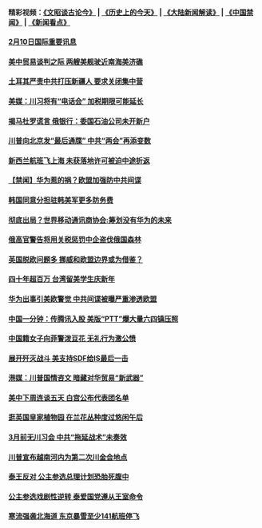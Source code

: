 #### 精彩视频：[《文昭谈古论今》](http://45.76.195.252/wenzhao) | [《历史上的今天》](http://45.76.195.252/today-in-history) | [《大陆新闻解读》](http://45.76.195.252/ntdtv-comedy) | [《中国禁闻》](http://45.76.195.252/ntdtv-news) | [《新闻看点》](http://45.76.195.252/news-insight) 


#### [2月10日国际重要讯息](../pages/prog202/a102509232.md?t=02120631?t=02120331?t=02120031?t=02112131?t=02111831?t=02111531?t=02111330) 

#### [美中贸易谈判之际 两艘美舰驶近南海美济礁](../pages/prog202/a102509207.md?t=02120631?t=02120331?t=02120031?t=02112131?t=02111831?t=02111531?t=02111330) 

#### [土耳其严责中共打压新疆人 要求关闭集中营](../pages/prog202/a102509105.md?t=02120631?t=02120331?t=02120031?t=02112131?t=02111831?t=02111531?t=02111330) 

#### [美媒：川习将有“电话会” 加税期限可能延长](../pages/prog202/a102509118.md?t=02120631?t=02120331?t=02120031?t=02112131?t=02111831?t=02111531?t=02111330) 

#### [揭马杜罗谎言 俄银行：委国石油公司未开新户](../pages/prog202/a102509043.md?t=02120631?t=02120331?t=02120031?t=02112131?t=02111831?t=02111531?t=02111330) 

#### [川普向北京发“最后通牒” 中共“两会”再添变数](../pages/prog202/a102509007.md?t=02120631?t=02120331?t=02120031?t=02112131?t=02111831?t=02111531?t=02111330) 

#### [新西兰航班飞上海 未获落地许可被迫中途折返](../pages/prog202/a102508987.md?t=02120631?t=02120331?t=02120031?t=02112131?t=02111831?t=02111531?t=02111330) 


#### [【禁闻】华为惹的祸？欧盟加强防中共间谍](../pages/prog202/a102508963.md?t=02120631?t=02120331?t=02120031?t=02112131?t=02111831?t=02111531?t=02111330) 

#### [韩国同意分担驻韩美军更多防务费](../pages/prog202/a102508727.md?t=02120631?t=02120331?t=02120031?t=02112131?t=02111831?t=02111531?t=02111330) 


#### [彻底出局？世界移动通讯商协会:筹划没有华为的未来](../pages/prog202/a102508789.md?t=02120631?t=02120331?t=02120031?t=02112131?t=02111831?t=02111531?t=02111330) 

#### [俄高官警告将用关税惩罚中企盗伐俄国森林](../pages/prog202/a102508771.md?t=02120631?t=02120331?t=02120031?t=02112131?t=02111831?t=02111531?t=02111330) 

#### [英国脱欧问题多 挪威和欧盟边界或为借鉴？](../pages/prog202/a102508778.md?t=02120631?t=02120331?t=02120031?t=02112131?t=02111831?t=02111531?t=02111330) 

#### [四十年超百万 台湾留美学生庆新年](../pages/prog202/a102508758.md?t=02120631?t=02120331?t=02120031?t=02112131?t=02111831?t=02111531?t=02111330) 

#### [华为出事引美欧警觉 中共间谍被曝严重渗透欧盟](../pages/prog202/a102508743.md?t=02120631?t=02120331?t=02120031?t=02112131?t=02111831?t=02111531?t=02111330) 

#### [中国一分钟：传腾讯入股 美版“PTT”爆大量六四镇压照](../pages/prog202/a102508711.md?t=02120631?t=02120331?t=02120031?t=02112131?t=02111831?t=02111531?t=02111330) 

#### [中国籍女子向菲警泼豆花 无礼行为激公愤](../pages/prog202/a102508632.md?t=02120631?t=02120331?t=02120031?t=02112131?t=02111831?t=02111531?t=02111330) 

#### [展开歼灭战斗 美支持SDF给IS最后一击](../pages/prog202/a102508605.md?t=02120631?t=02120331?t=02120031?t=02112131?t=02111831?t=02111531?t=02111330) 


#### [港媒：川普国情咨文 暗藏对华贸易“新武器”](../pages/prog202/a102508548.md?t=02120631?t=02120331?t=02120031?t=02112131?t=02111831?t=02111531?t=02111330) 

#### [美中下周连谈五天 白宫公布代表团名单](../pages/prog202/a102508480.md?t=02120631?t=02120331?t=02120031?t=02112131?t=02111831?t=02111531?t=02111330) 

#### [逛英国皇家植物园 在兰花丛种度过悠闲午后](../pages/prog202/a102508458.md?t=02120631?t=02120331?t=02120031?t=02112131?t=02111831?t=02111531?t=02111330) 

#### [3月前无川习会 中共“拖延战术”未奏效](../pages/prog202/a102508466.md?t=02120631?t=02120331?t=02120031?t=02112131?t=02111831?t=02111531?t=02111330) 


#### [川普宣布越南河内为第二次川金会地点](../pages/prog202/a102508356.md?t=02120631?t=02120331?t=02120031?t=02112131?t=02111831?t=02111531?t=02111330) 

#### [泰王反对 公主参选总理计划恐胎死腹中](../pages/prog202/a102508350.md?t=02120631?t=02120331?t=02120031?t=02112131?t=02111831?t=02111531?t=02111330) 

#### [公主参选戏剧性逆转 泰爱国党遵从王室命令](../pages/prog202/a102508154.md?t=02120631?t=02120331?t=02120031?t=02112131?t=02111831?t=02111531?t=02111330) 

#### [寒流强袭北海道 东京暴雪至少141航班停飞](../pages/prog202/a102508107.md?t=02120631?t=02120331?t=02120031?t=02112131?t=02111831?t=02111531?t=02111330) 

